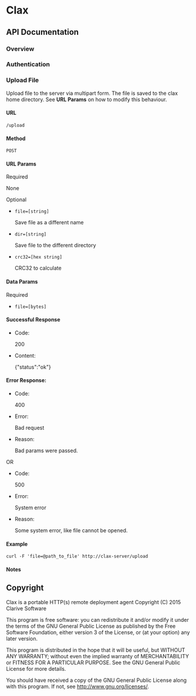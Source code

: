 # Clax

## API Documentation

### Overview

### Authentication

### Upload File

Upload file to the server via multipart form. The file is saved to the clax home directory. See **URL Params** on how to
modify this behaviour.

#### URL

    /upload

#### Method

    POST

#### URL Params

Required

None

Optional

* `file=[string]`

    Save file as a different name

* `dir=[string]`

    Save file to the different directory

* `crc32=[hex string]` 

    CRC32 to calculate

#### Data Params

Required

* `file=[bytes]`

#### Successful Response

* Code:

    200

* Content:

    {"status":"ok"}

#### Error Response:

* Code:

    400

* Error:

    Bad request

* Reason:

    Bad params were passed.

OR

* Code:

    500

* Error:

    System error

* Reason:

    Some system error, like file cannot be opened.

#### Example

    curl -F 'file=@path_to_file' http://clax-server/upload

#### Notes

## Copyright

Clax is a portable HTTP(s) remote deployment agent
Copyright (C) 2015  Clarive Software

This program is free software: you can redistribute it and/or modify
it under the terms of the GNU General Public License as published by
the Free Software Foundation, either version 3 of the License, or
(at your option) any later version.

This program is distributed in the hope that it will be useful,
but WITHOUT ANY WARRANTY; without even the implied warranty of
MERCHANTABILITY or FITNESS FOR A PARTICULAR PURPOSE.  See the
GNU General Public License for more details.

You should have received a copy of the GNU General Public License
along with this program.  If not, see <http://www.gnu.org/licenses/>.
